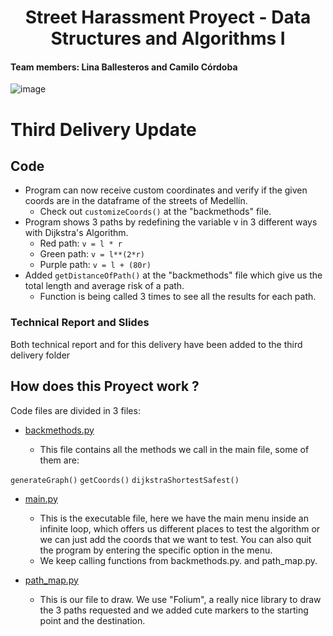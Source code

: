 
<h1 align="center">
  Street Harassment Proyect - Data Structures and Algorithms I
  <br>
</h1>

<h4> Team members: Lina Ballesteros and Camilo Córdoba
  <br>
  </h1>
</p>
</p>

![image](https://user-images.githubusercontent.com/103126242/200477431-9acc2e45-baee-48e7-8504-76682bd10060.png)


# Third Delivery Update 
## Code 
* Program can now receive custom coordinates and verify if the given coords are in the dataframe of the streets of Medellín.
  - Check out `customizeCoords()` at the "backmethods" file.
* Program shows 3 paths by redefining the variable v in 3 different ways with Dijkstra's Algorithm.
  - Red path: `v = l * r`
  - Green path: `v = l**(2*r)`
  - Purple path: `v = l + (80r)`
* Added `getDistanceOfPath()` at the "backmethods" file which give us the total length and average risk of a path.
  - Function is being called 3 times to see all the results for each path. 

### Technical Report and Slides

Both technical report and for this delivery have been added to the third delivery folder

## How does this Proyect work ?

Code files are divided in 3 files: 

* [backmethods.py](https://github.com/linasofi13/StreetHarassmentProyect_2022-2/blob/master/codigo/backmethods.py)

  - This file contains all the methods we call in the main file, some of them are:

`generateGraph()`
`getCoords()`
`dijkstraShortestSafest()`

* [main.py](https://github.com/linasofi13/StreetHarassmentProyect_2022-2/blob/master/codigo/main.py)

  - This is the executable file, here we have the main menu inside an infinite loop, which offers us different places to test the algorithm
  or we can just add the coords that we want to test. You can also quit the program by entering the specific option in the menu. 
  - We keep calling functions from backmethods.py. and path_map.py.

* [path_map.py](https://github.com/linasofi13/StreetHarassmentProyect_2022-2/blob/master/codigo/path_map.py)

  - This is our file to draw. We use "Folium", a really nice library to draw the 3 paths requested and we added cute markers to the starting point and the destination.
